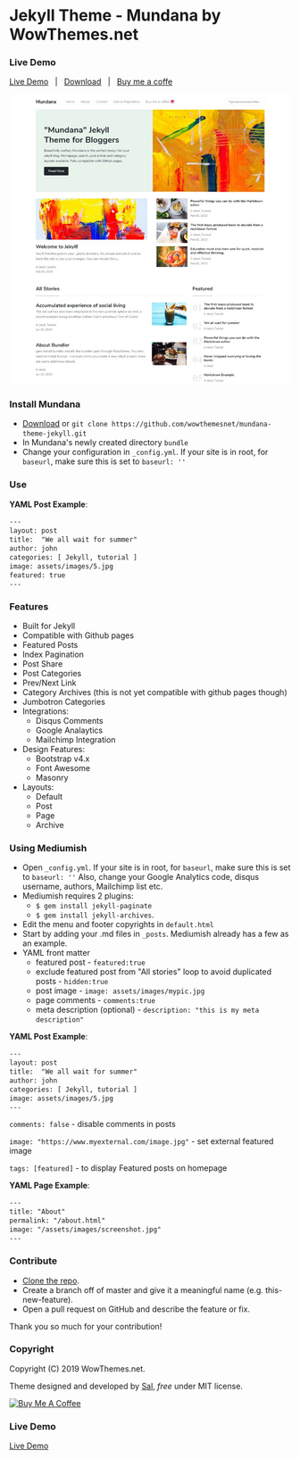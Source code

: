 # Jekyll Theme - Mundana by WowThemes.net

### Live Demo

[Live Demo](https://wowthemesnet.github.io/mundana-theme-jekyll/) &nbsp; | &nbsp; 
[Download](https://github.com/wowthemesnet/mundana-theme-jekyll/archive/master.zip) &nbsp; | &nbsp; 
[Buy me a coffe](https://wowthemesnet.github.io/mundana-theme-jekyll//buy-me-a-coffee.html)

![mundana jekyll theme screenshot](assets/images/screenshot.jpg)

### Install Mundana

- [Download](https://github.com/wowthemesnet/mundana-theme-jekyll/archive/master.zip) or `git clone https://github.com/wowthemesnet/mundana-theme-jekyll.git`
- In Mundana's newly created directory `bundle`
- Change your configuration in `_config.yml`. If your site is in root, for `baseurl`, make sure this is set to `baseurl: ''`

### Use

**YAML Post Example**:

```
---
layout: post
title:  "We all wait for summer"
author: john
categories: [ Jekyll, tutorial ]
image: assets/images/5.jpg
featured: true
---
```


### Features

- Built for Jekyll
- Compatible with Github pages
- Featured Posts
- Index Pagination
- Post Share
- Post Categories
- Prev/Next Link
- Category Archives (this is not yet compatible with github pages though)
- Jumbotron Categories
- Integrations:
    - Disqus Comments
    - Google Analaytics
    - Mailchimp Integration
- Design Features:
    - Bootstrap v4.x
    - Font Awesome
    - Masonry
- Layouts:
    - Default
    - Post
    - Page
    - Archive
    
### Using Mediumish

- Open `_config.yml`. If your site is in root, for `baseurl`, make sure this is set to `baseurl: ''`
Also, change your Google Analytics code, disqus username, authors, Mailchimp list etc.
- Mediumish requires 2 plugins: 
    - `$ gem install jekyll-paginate`
    - `$ gem install jekyll-archives`.
- Edit the menu and footer copyrights in `default.html`
- Start by adding your .md files in `_posts`. Mediumish already has a few as an example. 
- YAML front matter
    - featured post - `featured:true`
    - exclude featured post from "All stories" loop to avoid duplicated posts - `hidden:true`
    - post image - `image: assets/images/mypic.jpg`
    - page comments - `comments:true`
    - meta description (optional) - `description: "this is my meta description"`
    
**YAML Post Example**:

```
---
layout: post
title:  "We all wait for summer"
author: john
categories: [ Jekyll, tutorial ]
image: assets/images/5.jpg
---
```

`comments: false` - disable comments in posts

`image: "https://www.myexternal.com/image.jpg"`  - set external featured image

`tags: [featured]` - to display Featured posts on homepage


**YAML Page Example**:

```
---
title: "About"
permalink: "/about.html"
image: "/assets/images/screenshot.jpg"
---
```

### Contribute

- [Clone the repo](https://github.com/wowthemesnet/mundana-theme-jekyll).
- Create a branch off of master and give it a meaningful name (e.g. this-new-feature).
- Open a pull request on GitHub and describe the feature or fix.

Thank you so much for your contribution!


### Copyright

Copyright (C) 2019 WowThemes.net.

Theme designed and developed by [Sal](https://www.wowthemes.net), *free* under MIT license. 

<a href="https://wowthemesnet.github.io/mundana-theme-jekyll//buy-me-a-coffee.html" target="_blank"><img src="https://www.buymeacoffee.com/assets/img/custom_images/orange_img.png" alt="Buy Me A Coffee" style="height: auto !important;width: auto !important;" ></a>

### Live Demo

[Live Demo](https://wowthemesnet.github.io/mundana-theme-jekyll/)